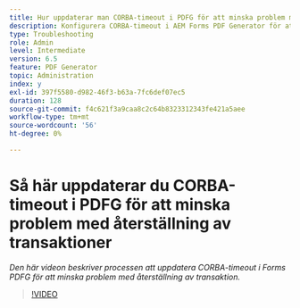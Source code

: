 ```yaml
---
title: Hur uppdaterar man CORBA-timeout i PDFG för att minska problem med återkallad transaktion?
description: Konfigurera CORBA-timeout i AEM Forms PDF Generator för att lösa problem med transaktionsåterställning
type: Troubleshooting
role: Admin
level: Intermediate
version: 6.5
feature: PDF Generator
topic: Administration
index: y
exl-id: 397f5580-d982-46f3-b63a-7fc6def07ec5
duration: 128
source-git-commit: f4c621f3a9caa8c2c64b8323312343fe421a5aee
workflow-type: tm+mt
source-wordcount: '56'
ht-degree: 0%

---
```


# Så här uppdaterar du CORBA-timeout i PDFG för att minska problem med återställning av transaktioner

*Den här videon beskriver processen att uppdatera CORBA-timeout i Forms PDFG för att minska problem med återställning av transaktion.*

>[!VIDEO](https://video.tv.adobe.com/v/335512?quality=12&learn=on)
